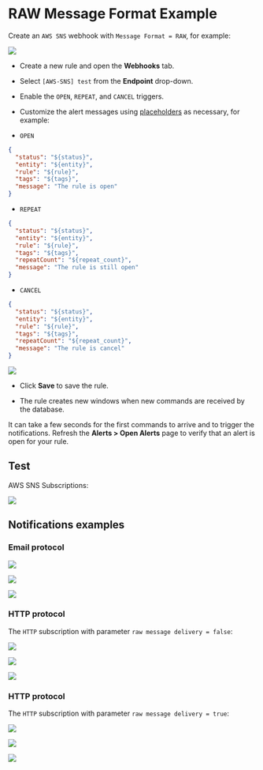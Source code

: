 # RAW Message Format Example

Create an `AWS SNS` webhook with `Message Format = RAW`, for example:

![](./images/aws_sns_web_notification_config_raw.png)

* Create a new rule and open the **Webhooks** tab.
* Select `[AWS-SNS] test` from the **Endpoint** drop-down.
* Enable the `OPEN`, `REPEAT`, and `CANCEL` triggers.
* Customize the alert messages using [placeholders](../placeholders.md) as necessary, for example:

* `OPEN`

```json
{
  "status": "${status}",
  "entity": "${entity}",
  "rule": "${rule}",
  "tags": "${tags}",
  "message": "The rule is open"
}
```

* `REPEAT`

```json
{
  "status": "${status}",
  "entity": "${entity}",
  "rule": "${rule}",
  "tags": "${tags}",
  "repeatCount": "${repeat_count}",
  "message": "The rule is still open"
}
```

* `CANCEL`

```json
{
  "status": "${status}",
  "entity": "${entity}",
  "rule": "${rule}",
  "tags": "${tags}",
  "repeatCount": "${repeat_count}",
  "message": "The rule is cancel"
}
```

  ![](./images/aws_sns_web_notification_raw.png)

* Click **Save** to save the rule.

* The rule creates new windows when new commands are received by the database.

It can take a few seconds for the first commands to arrive and to trigger the notifications. Refresh the **Alerts > Open Alerts** page to verify that an alert is open for your rule.

## Test

AWS SNS Subscriptions:

![](./images/aws_sns_subscriptions.png)

## Notifications examples

### Email protocol

![](./images/aws_sns_web_notification_raw_test_1.png)

![](./images/aws_sns_web_notification_raw_test_2.png)

![](./images/aws_sns_web_notification_raw_test_3.png)

### HTTP protocol

The `HTTP` subscription with parameter `raw message delivery = false`:

![](./images/aws_sns_web_notification_raw_test_4.png)

![](./images/aws_sns_web_notification_raw_test_5.png)

![](./images/aws_sns_web_notification_raw_test_6.png)

### HTTP protocol

The `HTTP` subscription with parameter `raw message delivery = true`:

![](./images/aws_sns_web_notification_raw_test_7.png)

![](./images/aws_sns_web_notification_raw_test_8.png)

![](./images/aws_sns_web_notification_raw_test_9.png)
